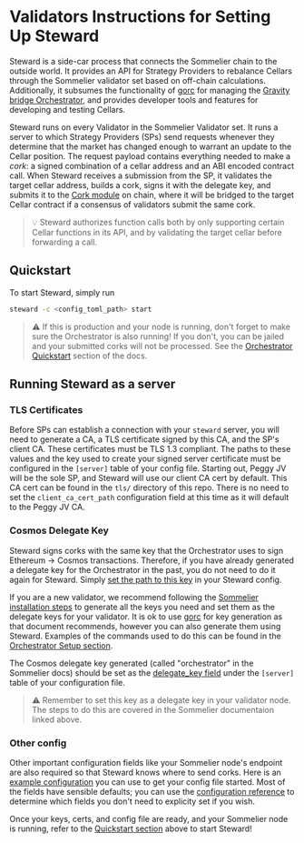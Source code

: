 # Validators Instructions for Setting Up Steward

Steward is a side-car process that connects the Sommelier chain to the outside world. It provides an API for Strategy Providers to rebalance Cellars through the Sommelier validator set based on off-chain calculations. Additionally, it subsumes the functionality of [gorc](https://github.com/PeggyJV/gravity-bridge/tree/main/orchestrator/gorc) for managing the [Gravity bridge Orchestrator](https://github.com/PeggyJV/gravity-bridge/tree/main/orchestrator), and provides developer tools and features for developing and testing Cellars.

Steward runs on every Validator in the Sommelier Validator set. It runs a server to which Strategy Providers (SPs) send requests whenever they determine that the market has changed enough to warrant an update to the Cellar position. The request payload contains everything needed to make a *cork*: a signed combination of a cellar address and an ABI encoded contract call. When Steward receives a submission from the SP, it validates the target cellar address, builds a cork, signs it with the delegate key, and submits it to the [Cork module](https://github.com/PeggyJV/sommelier/tree/main/x/cork) on chain, where it will be bridged to the target Cellar contract if a consensus of validators submit the same cork.


> :bulb:  Steward authorizes function calls both by only supporting certain Cellar functions in its API, and by validating the target cellar before forwarding a call.

## Quickstart

To start Steward, simply run

```bash
steward -c <config_toml_path> start
```

> :warning: If this is production and your node is running, don't forget to make sure the Orchestrator is also running! If you don't, you can be jailed and your submitted corks will not be processed.
See the [Orchestrator Quickstart](./docs/03-TheOrchestrator.md#quickstart) section of the docs.

## Running Steward as a server

### TLS Certificates

Before SPs can establish a connection with your `steward` server, you will need to generate a CA, a TLS certificate signed by this CA, and the SP's client CA. These certificates must be TLS 1.3 compliant. The paths to these values and the key used to create your signed server certificate must be configured in the `[server]` table of your config file. Starting out, Peggy JV will be the sole SP, and Steward will use our client CA cert by default. This CA cert can be found in the `tls/` directory of this repo. There is no need to set the `client_ca_cert_path` configuration field at this time as it will default to the Peggy JV CA.

### Cosmos Delegate Key

Steward signs corks with the same key that the Orchestrator uses to sign Ethereum -> Cosmos transactions. Therefore, if you have already generated a delegate key for the Orchestrator in the past, you do not need to do it again for Steward. Simply [set the path to this key](./01-Configuration.md#delegatekey) in your Steward config.

If you are a new validator, we recommend following the [Sommelier installation steps](https://github.com/PeggyJV/sommelier#installation) to generate all the keys you need and set them as the delegate keys for your validator. It is ok to use [gorc](https://github.com/PeggyJV/gravity-bridge/tree/main/orchestrator/gorc) for key generation as that document recommends, however you can also generate them using Steward. Examples of the commands used to do this can be found in the [Orchestrator Setup section](./03-TheOrchestrator.md#setup).

The Cosmos delegate key generated (called "orchestrator" in the Sommelier docs) should be set as the [delegate_key field](./01-Configuration.md#delegatekey) under the `[server]` table of your configuration file.

> :warning: Remember to set this key as a delegate key in your validator node. The steps to do this are covered in the Sommelier documentaion linked above.

### Other config

Other important configuration fields like your Sommelier node's endpoint are also required so that Steward knows where to send corks. Here is an [example configuration](./01-Configuration.md#complete-example-configtoml) you can use to get your config file started. Most of the fields have sensible defaults; you can use the [configuration reference](./01-Configuration.md#reference) to determine which fields you don't need to explicity set if you wish.

Once your keys, certs, and config file are ready, and your Sommelier node is running, refer to the [Quickstart section](#quickstart) above to start Steward!

